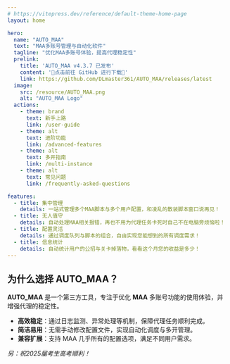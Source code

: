 ```yaml
---
# https://vitepress.dev/reference/default-theme-home-page
layout: home

hero:
  name: "AUTO_MAA"
  text: "MAA多账号管理与自动化软件"
  tagline: "优化MAA多账号体验，提高代理稳定性"
  prelink:
    title: 'AUTO_MAA v4.3.7 已发布'
    content: '🚀点击前往 GitHub 进行下载🚀'
    link: https://github.com/DLmaster361/AUTO_MAA/releases/latest
  image:
    src: /resource/AUTO_MAA.png
    alt: "AUTO_MAA Logo"
  actions:
    - theme: brand
      text: 新手上路
      link: /user-guide
    - theme: alt
      text: 进阶功能
      link: /advanced-features
    - theme: alt
      text: 多开指南
      link: /multi-instance
    - theme: alt
      text: 常见问题
      link: /frequently-asked-questions

features:
  - title: 集中管理
    details: 一站式管理多个MAA脚本与多个用户配置，和凌乱的散装脚本窗口说再见！
  - title: 无人值守
    details: 自动处理MAA相关报错，再也不用为代理任务卡死时自己不在电脑旁烦恼啦！
  - title: 配置灵活
    details: 通过调度队列与脚本的组合，自由实现您能想到的所有调度需求！
  - title: 信息统计
    details: 自动统计用户的公招与关卡掉落物，看看这个月您的收益是多少！
---
```


## 为什么选择 AUTO_MAA？

**AUTO_MAA** 是一个第三方工具，专注于优化 **MAA** 多账号功能的使用体验，并增强代理的稳定性。

- **高效稳定**：通过日志监测、异常处理等机制，保障代理任务顺利完成。
- **简洁易用**：无需手动修改配置文件，实现自动化调度与多开管理。
- **兼容扩展**：支持 MAA 几乎所有的配置选项，满足不同用户需求。


*另：祝2025届考生高考顺利！*